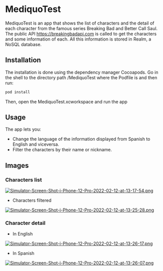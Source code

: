 # MediquoTest

MediquoTest is an app that shows the list of characters and the detail of each character from the famous series Breaking Bad and Better Call Saul. 
The public API https://breakingbadapi.com is called to get the characters and some information of each. All this information is stored in Realm, a NoSQL database.

## Installation

The installation is done using the dependency manager Cocoapods.
Go in the shell to the directory path /MediquoTest where the Podfile is and then run: 

```bash
pod install
```
Then, open the MediquoTest.xcworkspace and run the app

## Usage

The app lets you: 

- Change the language of the information displayed from Spanish to English and viceversa.
- Filter the characters by their name or nickname.

## Images

### Characters list

[![Simulator-Screen-Shot-i-Phone-12-Pro-2022-02-12-at-13-17-54.png](https://i.postimg.cc/ydN73P11/Simulator-Screen-Shot-i-Phone-12-Pro-2022-02-12-at-13-17-54.png)](https://postimg.cc/1gbkLDV2)


- Characters filtered

[![Simulator-Screen-Shot-i-Phone-12-Pro-2022-02-12-at-13-25-28.png](https://i.postimg.cc/yYKsFsYp/Simulator-Screen-Shot-i-Phone-12-Pro-2022-02-12-at-13-25-28.png)](https://postimg.cc/grgCp9h3)

### Character detail

- In English 

[![Simulator-Screen-Shot-i-Phone-12-Pro-2022-02-12-at-13-26-17.png](https://i.postimg.cc/XYZHqySR/Simulator-Screen-Shot-i-Phone-12-Pro-2022-02-12-at-13-26-17.png)](https://postimg.cc/FY4gnzKp)

- In Spanish

[![Simulator-Screen-Shot-i-Phone-12-Pro-2022-02-12-at-13-26-07.png](https://i.postimg.cc/NfCCQkV8/Simulator-Screen-Shot-i-Phone-12-Pro-2022-02-12-at-13-26-07.png)](https://postimg.cc/ZC3xcpJ0)


